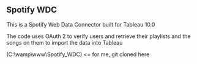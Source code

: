 ## Spotify WDC

This is a Spotify Web Data Connector built for Tableau 10.0

The code uses OAuth 2 to verify users and retrieve their playlists and the songs on them to import the data into Tableau

(C:\wamp\www\Spotify_WDC) <= for me, git cloned here